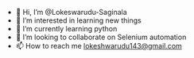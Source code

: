 - 👋 Hi, I’m @Lokeswarudu-Saginala
- 👀 I’m interested in learning new things
- 🌱 I’m currently learning python
- 💞️ I’m looking to collaborate on Selenium automation
- 📫 How to reach me lokeshwarudu143@gmail.com

<!---
Lokeswarudu-Saginala/Lokeswarudu-Saginala is a ✨ special ✨ repository because its `README.md` (this file) appears on your GitHub profile.
You can click the Preview link to take a look at your changes.
--->

